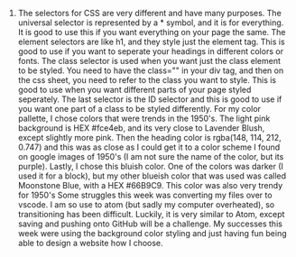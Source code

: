 1. The selectors for CSS are very different and have many purposes. The universal selector is represented by a * symbol, and it is for everything. It is good to use this if you want everything on your page the same. The element selectors are like h1, and they style just the element tag. This is good to use if you want to seperate your headings in different colors or fonts. The class selector is used when you want just the class element to be styled. You need to have the class="" in your div tag, and then on the css sheet, you need to refer to the class you want to style. This is good to use when you want different parts of your page styled seperately. The last selector is the ID selector and this is good to use if you want one part of a class to be styled differently. 
For my color pallette, I chose colors that were trends in the 1950's. The light pink background is HEX #fce4eb, and its very close to Lavender Blush, except slightly more pink. Then the heading color is rgba(148, 114, 212, 0.747) and this was as close as I could get it to a color scheme I found on google images of 1950's (I am not sure the name of the color, but its purple). Lastly, I chose this bluish color. One of the colors was darker (I used it for a block), but my other blueish color that was used was called Moonstone Blue, with a HEX #66B9C9. This color was also very trendy for 1950's
Some struggles this week was converting my files over to vscode. I am so use to atom (but sadly my computer overheated), so transitioning has been difficult. Luckily, it is very similar to Atom, except saving and pushing onto GitHub will be a challenge. My successes this week were using the background color styling and just having fun being able to design a website how I choose. 